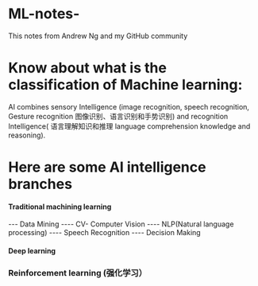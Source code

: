 # ML-notes-
This notes from Andrew Ng and my GitHub community
# Know about what is the classification of Machine learning:
AI combines sensory Intelligence (image recognition, speech recognition, Gesture recognition 图像识别、语言识别和手势识别) and recognition Intelligence( 语言理解知识和推理 language comprehension knowledge and reasoning).
# Here are some AI intelligence branches
#### Traditional machining learning
---  Data Mining
---- CV- Computer Vision 
---- NLP(Natural language processing)
---- Speech Recognition
---- Decision Making 

#### Deep learning
### Reinforcement learning (强化学习）



